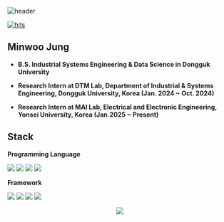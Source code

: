 ![header](https://capsule-render.vercel.app/api?type=Waving&section=header&height=300&text=Hello&desc=This%20is%20Minwoo's%20Github%20!&fontAlignY=35&fontAlign=50&color=gradient&fontSize=100&fontColor=ffffff)

[![hits](https://myhits.vercel.app/api/hit/https%3A%2F%2Fgithub.com%2Fmwj0528?color=blue&label=hits&size=small)](https://myhits.vercel.app)

## Minwoo Jung
- **B.S. Industrial Systems Engineering & Data Science in Dongguk University**

- **Research Intern at DTM Lab, Department of Industrial & Systems Engineering, Dongguk University, Korea (Jan. 2024 ~ Oct. 2024)**

- **Research Intern at MAI Lab, Electrical and Electronic Engineering, Yonsei University, Korea (Jan.2025 ~ Present)**


## Stack
**Programming Language**
  
<img src="https://img.shields.io/badge/Python-3776AB?style=for-the-badge&logo=Python&logoColor=white"> <img src="https://img.shields.io/badge/R-276DC3?style=for-the-badge&logo=R&logoColor=white"> <img src="https://img.shields.io/badge/C-A8B9CC?style=for-the-badge&logo=C&logoColor=white"> <img src="https://img.shields.io/badge/SQLite-003B57?style=for-the-badge&logo=SQLite&logoColor=white">

**Framework**
  
 <img src="https://img.shields.io/badge/NumPy-013243?style=for-the-badge&logo=NumPy&logoColor=white"> <img src="https://img.shields.io/badge/Pandas-150458?style=for-the-badge&logo=pandas&logoColor=white">   <img src="https://img.shields.io/badge/PyTorch-EE4C2C?style=for-the-badge&logo=PyTorch&logoColor=white"> <img src="https://img.shields.io/badge/Tensorflow-FF6F00?style=for-the-badge&logo=TensorFlow&logoColor=white">

<div align = "center">
  <a href="https://github.com/anuraghazra/github-readme-stats">
    <img align="center" src="https://github-readme-stats.vercel.app/api/top-langs?username=augustinLib&layout=compact&langs_count=10&bg_color=45,C33764,1D2671&title_color=ffffff&text_color=ffffff&hide_border=False" />
  </a>
</div>
